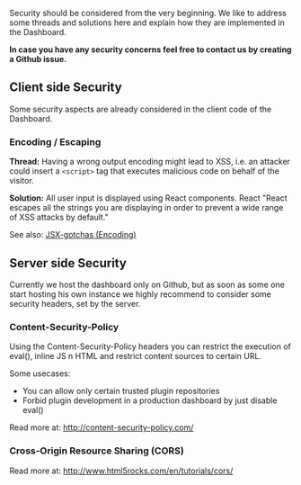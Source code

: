 Security should be considered from the very beginning. We like to address some threads and solutions here and explain how they are implemented in the Dashboard.

**In case you have any security concerns feel free to contact us by creating a Github issue.**

## Client side Security
Some security aspects are already considered in the client code of the Dashboard.

### Encoding / Escaping
**Thread:** Having a wrong output encoding might lead to XSS, i.e. an attacker could insert a `<script>` tag that executes malicious code on behalf of the visitor.

**Solution:** All user input is displayed using React components. React "React escapes all the strings you are displaying in order to prevent a wide range of XSS attacks by default."

See also: [JSX-gotchas (Encoding)](https://facebook.github.io/react/docs/jsx-gotchas.html)

## Server side Security
Currently we host the dashboard only on Github, but as soon as some one start hosting his own instance we highly recommend to consider some security headers, set by the server.

### Content-Security-Policy
Using the Content-Security-Policy headers you can restrict the execution of eval(), inline JS n HTML and restrict content sources to certain URL.

Some usecases:

* You can allow only certain trusted plugin repositories
* Forbid plugin development in a production dashboard by just disable eval()

Read more at: http://content-security-policy.com/

### Cross-Origin Resource Sharing (CORS)

Read more at: http://www.html5rocks.com/en/tutorials/cors/